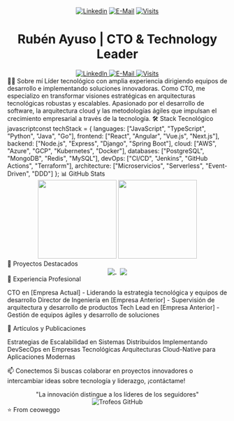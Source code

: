 
&nbsp;<div align="center">
  [![Linkedin](https://img.shields.io/badge/linked-in-369?style=flat-square&logo=linkedin&logoColor=white&color=blue)](https://www.linkedin.com/in/ruben-ayuso)
  [![E-Mail](https://img.shields.io/badge/email-reveal-2a8?style=flat-square&logo=gmail&logoColor=white)](mailto:ruben@globodain.com)
  [![Visits](https://komarev.com/ghpvc/?username=novatorem&logo=GitHub&label=github%20visits&color=336699&logoColor=white&style=flat-square)](https://github.com/ceoweggo)
</div>

<h1 align="center">Rubén Ayuso | CTO & Technology Leader</h1>
<div align="center">
  <a href="https://www.linkedin.com/in/ruben-ayuso">
    <img src="https://img.shields.io/badge/linked-in-369?style=flat-square&logo=linkedin&logoColor=white&color=blue" alt="LinkedIn">
  </a>
  <a href="mailto:ruben@globodain.com">
    <img src="https://img.shields.io/badge/email-reveal-2a8?style=flat-square&logo=gmail&logoColor=white" alt="E-Mail">
  </a>
  <a href="https://github.com/ceoweggo">
    <img src="https://komarev.com/ghpvc/?username=novatorem&logo=GitHub&label=github%20visits&color=336699&logoColor=white&style=flat-square" alt="Visits">
  </a>
</div>
👨‍💻 Sobre mí
Líder tecnológico con amplia experiencia dirigiendo equipos de desarrollo e implementando soluciones innovadoras. Como CTO, me especializo en transformar visiones estratégicas en arquitecturas tecnológicas robustas y escalables.
Apasionado por el desarrollo de software, la arquitectura cloud y las metodologías ágiles que impulsan el crecimiento empresarial a través de la tecnología.
🛠️ Stack Tecnológico
javascriptconst techStack = {
    languages: ["JavaScript", "TypeScript", "Python", "Java", "Go"],
    frontend: ["React", "Angular", "Vue.js", "Next.js"],
    backend: ["Node.js", "Express", "Django", "Spring Boot"],
    cloud: ["AWS", "Azure", "GCP", "Kubernetes", "Docker"],
    databases: ["PostgreSQL", "MongoDB", "Redis", "MySQL"],
    devOps: ["CI/CD", "Jenkins", "GitHub Actions", "Terraform"],
    architecture: ["Microservicios", "Serverless", "Event-Driven", "DDD"]
};
📊 GitHub Stats
<div align="center">
  <img height="180em" src="https://github-readme-stats.vercel.app/api?username=ceoweggo&show_icons=true&theme=radical&include_all_commits=true&count_private=true"/>
  <img height="180em" src="https://github-readme-stats.vercel.app/api/top-langs/?username=ceoweggo&layout=compact&langs_count=7&theme=radical"/>
</div>
🌟 Proyectos Destacados
<div align="center">
  <a href="https://github.com/ceoweggo/proyecto-1">
    <img align="center" src="https://github-readme-stats.vercel.app/api/pin/?username=ceoweggo&repo=proyecto-1&theme=radical" />
  </a>
  &nbsp;
  <a href="https://github.com/ceoweggo/proyecto-2">
    <img align="center" src="https://github-readme-stats.vercel.app/api/pin/?username=ceoweggo&repo=proyecto-2&theme=radical" />
  </a>
</div>
🚀 Experiencia Profesional

CTO en [Empresa Actual] - Liderando la estrategia tecnológica y equipos de desarrollo
Director de Ingeniería en [Empresa Anterior] - Supervisión de arquitectura y desarrollo de productos
Tech Lead en [Empresa Anterior] - Gestión de equipos ágiles y desarrollo de soluciones

📝 Artículos y Publicaciones

Estrategias de Escalabilidad en Sistemas Distribuidos
Implementando DevSecOps en Empresas Tecnológicas
Arquitecturas Cloud-Native para Aplicaciones Modernas

📫 Conectemos
Si buscas colaborar en proyectos innovadores o intercambiar ideas sobre tecnología y liderazgo, ¡contáctame!
<div align="center">
"La innovación distingue a los líderes de los seguidores"
</div>

<div align="center">
  <img src="https://github-profile-trophy.vercel.app/?username=ceoweggo&theme=radical&no-frame=true&no-bg=false&margin-w=4&row=1" alt="Trofeos GitHub">
</div>
⭐️ From ceoweggo
